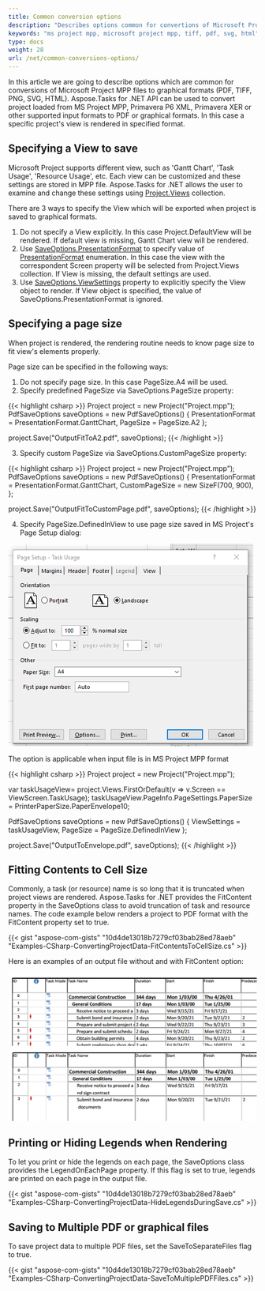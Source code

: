 ```yaml
---
title: Common conversion options
description: "Describes options common for convertions of Microsoft Project MPP file to PDF, TIFF, PNG, SVG, HTML formats."
keywords: "ms project mpp, microsoft project mpp, tiff, pdf, svg, html"
type: docs
weight: 28
url: /net/common-conversions-options/
---
```


In this article we are going to describe options which are common for conversions of Microsoft Project MPP files to graphical formats (PDF, TIFF, PNG, SVG, HTML). 
Aspose.Tasks for .NET API can be used to convert project loaded from MS Project MPP, Primavera P6 XML, Primavera XER or other supported input formats to PDF or graphical formats. In this case a specific project's view is rendered in specified format.

## **Specifying a View to save**

Microsoft Project supports different view, such as 'Gantt Chart', 'Task Usage', 'Resource Usage', etc. Each view can be customized and these settings are stored in MPP file. Aspose.Tasks for .NET allows the user to examine and change these settings using [Project.Views](https://apireference.aspose.com/tasks/net/aspose.tasks/project/properties/views) collection.

There are 3 ways to specify the View which will be exported when project is saved to graphical formats.

1. Do not specify a View explicitly.
In this case Project.DefaultView will be rendered. If default view is missing, Gantt Chart view will be rendered.
2. Use [SaveOptions.PresentationFormat](https://apireference.aspose.com/tasks/net/aspose.tasks.saving/saveoptions/properties/presentationformat) to specify value of [PresentationFormat](https://apireference.aspose.com/tasks/net/aspose.tasks.visualization/presentationformat) enumeration.
In this case the view with the correspondent Screen property will be selected from Project.Views collection. 
If View is missing, the default settings are used.
3. Use [SaveOptions.ViewSettings](https://apireference.aspose.com/tasks/net/aspose.tasks.saving/saveoptions/properties/viewsettings) property to explicitly specify the View object to render. If View object is specified, the value of SaveOptions.PresentationFormat is ignored.

## **Specifying a page size**

When project is rendered, the rendering routine needs to know page size to fit view's elements properly.

Page size can be specified in the following ways:

1) Do not specify page size.
In this case PageSize.A4 will be used.
2) Specify predefined PageSize via SaveOptions.PageSize property:

{{< highlight csharp >}}
Project project = new Project("Project.mpp");
PdfSaveOptions saveOptions = new PdfSaveOptions()
{
    PresentationFormat = PresentationFormat.GanttChart,
    PageSize = PageSize.A2
};

project.Save("OutputFitToA2.pdf", saveOptions);
{{< /highlight >}}

3) Specify custom PageSize via SaveOptions.CustomPageSize property:

{{< highlight csharp >}}
Project project = new Project("Project.mpp");
PdfSaveOptions saveOptions = new PdfSaveOptions()
{
    PresentationFormat = PresentationFormat.GanttChart,
    CustomPageSize = new SizeF(700, 900),
};

project.Save("OutputFitToCustomPage.pdf", saveOptions);
{{< /highlight >}}

4) Specify PageSize.DefinedInView to use page size saved in MS Project's Page Setup dialog:

![MS Project Page Setup dialog](ms_project_page_setup_dialog.png)

The option is applicable when input file is in MS Project MPP format

{{< highlight csharp >}}
Project project = new Project("Project.mpp");

var taskUsageView= project.Views.FirstOrDefault(v => v.Screen == ViewScreen.TaskUsage);
taskUsageView.PageInfo.PageSettings.PaperSize = PrinterPaperSize.PaperEnvelope10;

PdfSaveOptions saveOptions = new PdfSaveOptions()
{
    ViewSettings = taskUsageView,
    PageSize = PageSize.DefinedInView
};

project.Save("OutputToEnvelope.pdf", saveOptions);
{{< /highlight >}}

## **Fitting Contents to Cell Size**
Commonly, a task (or resource) name is so long that it is truncated when project views are rendered. Aspose.Tasks for .NET provides the FitContent property in the SaveOptions class to avoid truncation of task and resource names. The code example below renders a project to PDF format with the FitContent property set to true.

{{< gist "aspose-com-gists" "10d4de13018b7279cf03bab28ed78aeb" "Examples-CSharp-ConvertingProjectData-FitContentsToCellSize.cs" >}}

Here is an examples of an output file without and with FitContent option:

![Without FitContent](without_fit_to_content.png) ![With FitContent](with_fit_to_content.png)


## **Printing or Hiding Legends when Rendering**

To let you print or hide the legends on each page, the SaveOptions class provides the LegendOnEachPage property. If this flag is set to true, legends are printed on each page in the output file.

{{< gist "aspose-com-gists" "10d4de13018b7279cf03bab28ed78aeb" "Examples-CSharp-ConvertingProjectData-HideLegendsDuringSave.cs" >}}

## **Saving to Multiple PDF or graphical files**
To save project data to multiple PDF files, set the SaveToSeparateFiles flag to true.

{{< gist "aspose-com-gists" "10d4de13018b7279cf03bab28ed78aeb" "Examples-CSharp-ConvertingProjectData-SaveToMultiplePDFFiles.cs" >}}